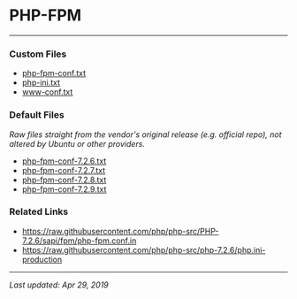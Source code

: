 # PHP-FPM

----

### Custom Files

* <a href="/php-fpm/php-fpm-conf.txt">php-fpm-conf.txt</a>
* <a href="/php-fpm/php-ini.txt">php-ini.txt</a>
* <a href="/php-fpm/www-conf.txt">www-conf.txt</a>

### Default Files

*Raw files straight from the vendor's original release (e.g. official repo), not altered by Ubuntu or other providers.*

* <a href="/php-fpm/php-fpm-conf-7.2.6.txt">php-fpm-conf-7.2.6.txt</a>
* <a href="/php-fpm/php-fpm-conf-7.2.7.txt">php-fpm-conf-7.2.7.txt</a>
* <a href="/php-fpm/php-fpm-conf-7.2.8.txt">php-fpm-conf-7.2.8.txt</a>
* <a href="/php-fpm/php-fpm-conf-7.2.9.txt">php-fpm-conf-7.2.9.txt</a>

### Related Links

* https://raw.githubusercontent.com/php/php-src/PHP-7.2.6/sapi/fpm/php-fpm.conf.in
* https://raw.githubusercontent.com/php/php-src/php-7.2.6/php.ini-production

----

*Last updated: Apr 29, 2019*
